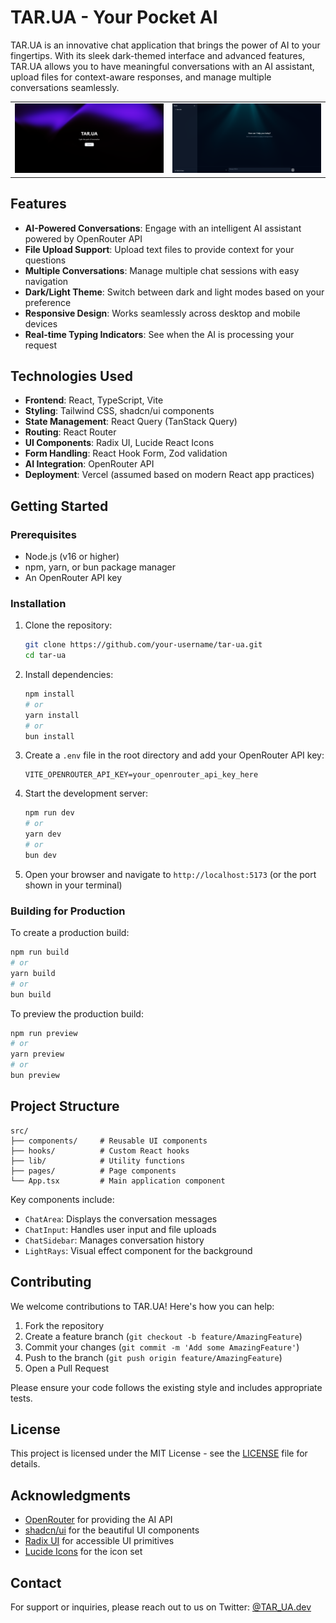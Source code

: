 # TAR.UA - Your Pocket AI

TAR.UA is an innovative chat application that brings the power of AI to your fingertips. With its sleek dark-themed interface and advanced features, TAR.UA allows you to have meaningful conversations with an AI assistant, upload files for context-aware responses, and manage multiple conversations seamlessly.

<table>
  <tr>
    <td><img src="/public/Screenshot%202025-08-03%20122916.png" alt="TAR.UA Preview 1" width="400"/></td>
    <td><img src="/public/Screenshot%202025-08-03%20130751.png" alt="TAR.UA Preview 2" width="400"/></td>
  </tr>
</table>

## Features

- **AI-Powered Conversations**: Engage with an intelligent AI assistant powered by OpenRouter API
- **File Upload Support**: Upload text files to provide context for your questions
- **Multiple Conversations**: Manage multiple chat sessions with easy navigation
- **Dark/Light Theme**: Switch between dark and light modes based on your preference
- **Responsive Design**: Works seamlessly across desktop and mobile devices
- **Real-time Typing Indicators**: See when the AI is processing your request

## Technologies Used

- **Frontend**: React, TypeScript, Vite
- **Styling**: Tailwind CSS, shadcn/ui components
- **State Management**: React Query (TanStack Query)
- **Routing**: React Router
- **UI Components**: Radix UI, Lucide React Icons
- **Form Handling**: React Hook Form, Zod validation
- **AI Integration**: OpenRouter API
- **Deployment**: Vercel (assumed based on modern React app practices)

## Getting Started

### Prerequisites

- Node.js (v16 or higher)
- npm, yarn, or bun package manager
- An OpenRouter API key

### Installation

1. Clone the repository:
   ```bash
   git clone https://github.com/your-username/tar-ua.git
   cd tar-ua
   ```

2. Install dependencies:
   ```bash
   npm install
   # or
   yarn install
   # or
   bun install
   ```

3. Create a `.env` file in the root directory and add your OpenRouter API key:
   ```env
   VITE_OPENROUTER_API_KEY=your_openrouter_api_key_here
   ```

4. Start the development server:
   ```bash
   npm run dev
   # or
   yarn dev
   # or
   bun dev
   ```

5. Open your browser and navigate to `http://localhost:5173` (or the port shown in your terminal)

### Building for Production

To create a production build:

```bash
npm run build
# or
yarn build
# or
bun build
```

To preview the production build:

```bash
npm run preview
# or
yarn preview
# or
bun preview
```

## Project Structure

```
src/
├── components/     # Reusable UI components
├── hooks/          # Custom React hooks
├── lib/            # Utility functions
├── pages/          # Page components
└── App.tsx         # Main application component
```

Key components include:
- `ChatArea`: Displays the conversation messages
- `ChatInput`: Handles user input and file uploads
- `ChatSidebar`: Manages conversation history
- `LightRays`: Visual effect component for the background

## Contributing

We welcome contributions to TAR.UA! Here's how you can help:

1. Fork the repository
2. Create a feature branch (`git checkout -b feature/AmazingFeature`)
3. Commit your changes (`git commit -m 'Add some AmazingFeature'`)
4. Push to the branch (`git push origin feature/AmazingFeature`)
5. Open a Pull Request

Please ensure your code follows the existing style and includes appropriate tests.

## License

This project is licensed under the MIT License - see the [LICENSE](LICENSE) file for details.

## Acknowledgments

- [OpenRouter](https://openrouter.ai/) for providing the AI API
- [shadcn/ui](https://ui.shadcn.com/) for the beautiful UI components
- [Radix UI](https://www.radix-ui.com/) for accessible UI primitives
- [Lucide Icons](https://lucide.dev/) for the icon set

## Contact

For support or inquiries, please reach out to us on Twitter: [@TAR_UA.dev](https://twitter.com/TAR_UA.dev)
